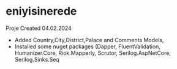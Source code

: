 # eniyisinerede
Proje Created 04.02.2024
- Added Country,City,District,Palace and Comments Models,
- Installed some nuget packages (Dapper, FluentValidation, Humanizer.Core, Riok.Mapperly, Scrutor, Serilog.AspNetCore, Serilog.Sinks.Seq
